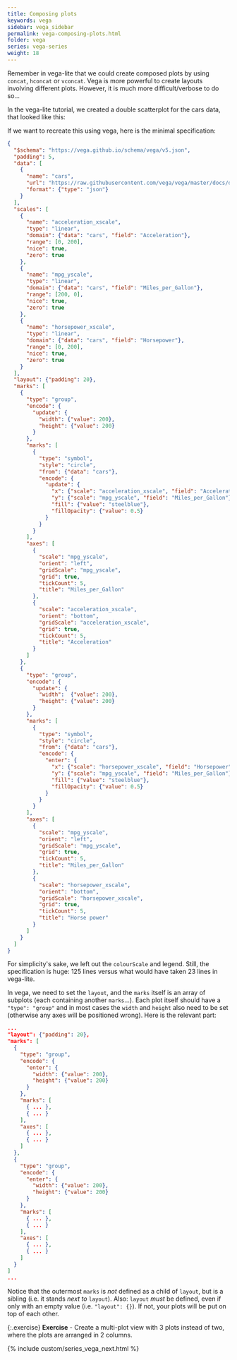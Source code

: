 ```yaml
---
title: Composing plots
keywords: vega
sidebar: vega_sidebar
permalink: vega-composing-plots.html
folder: vega
series: vega-series
weight: 18
---
```

Remember in vega-lite that we could create composed plots by using `concat`, `hconcat` or `vconcat`. Vega is more powerful to create layouts involving different plots. However, it is much more difficult/verbose to do so...

In the vega-lite tutorial, we created a double scatterplot for the cars data, that looked like this:

<div id="vis10"></div>
<script type="text/javascript">
  var yourVlSpec = {
    "$schema": "https://vega.github.io/schema/vega-lite/v4.json",
    "title": "Side-by-side plots",
    "data": {
      "url": "https://raw.githubusercontent.com/vega/vega/master/docs/data/cars.json"
    },
    "transform": [
      { "calculate": "year(datum.Year)", "as": "yearonly" }

    ],
    "concat": [
      {
        "mark": "circle",
        "encoding": {
          "x": {"field": "Acceleration", "type": "quantitative"},
          "y": {"field": "Miles_per_Gallon", "type": "quantitative"},
          "color": {"field": "yearonly", "type": "ordinal"}
        }
      },
      {
        "mark": "circle",
        "encoding": {
          "x": {"field": "Horsepower", "type": "quantitative"},
          "y": {"field": "Miles_per_Gallon", "type": "quantitative"},
          "color": {"field": "yearonly", "type": "ordinal"}
        }
      }
    ]
  };
  vegaEmbed('#vis10', yourVlSpec);
</script>

<!--
<img src="{{ site.baseurl }}/assets/vegalite-sidebyside.png" width="50%" />
-->

If we want to recreate this using vega, here is the minimal specification:

```json
{
  "$schema": "https://vega.github.io/schema/vega/v5.json",
  "padding": 5,
  "data": [
    {
      "name": "cars",
      "url": "https://raw.githubusercontent.com/vega/vega/master/docs/data/cars.json",
      "format": {"type": "json"}
    }
  ],
  "scales": [
    {
      "name": "acceleration_xscale",
      "type": "linear",
      "domain": {"data": "cars", "field": "Acceleration"},
      "range": [0, 200],
      "nice": true,
      "zero": true
    },
    {
      "name": "mpg_yscale",
      "type": "linear",
      "domain": {"data": "cars", "field": "Miles_per_Gallon"},
      "range": [200, 0],
      "nice": true,
      "zero": true
    },
    {
      "name": "horsepower_xscale",
      "type": "linear",
      "domain": {"data": "cars", "field": "Horsepower"},
      "range": [0, 200],
      "nice": true,
      "zero": true
    }
  ],
  "layout": {"padding": 20},
  "marks": [
    {
      "type": "group",
      "encode": {
        "update": {
          "width": {"value": 200},
          "height": {"value": 200}
        }
      },
      "marks": [
        {
          "type": "symbol",
          "style": "circle",
          "from": {"data": "cars"},
          "encode": {
            "update": {
              "x": {"scale": "acceleration_xscale", "field": "Acceleration"},
              "y": {"scale": "mpg_yscale", "field": "Miles_per_Gallon"},
              "fill": {"value": "steelblue"},
              "fillOpacity": {"value": 0.5}
            }
          }
        }
      ],
      "axes": [
        {
          "scale": "mpg_yscale",
          "orient": "left",
          "gridScale": "mpg_yscale",
          "grid": true,
          "tickCount": 5,
          "title": "Miles_per_Gallon"
        },
        {
          "scale": "acceleration_xscale",
          "orient": "bottom",
          "gridScale": "acceleration_xscale",
          "grid": true,
          "tickCount": 5,
          "title": "Acceleration"
        }
      ]
    },
    {
      "type": "group",
      "encode": {
        "update": {
          "width":  {"value": 200},
          "height": {"value": 200}
        }
      },
      "marks": [
        {
          "type": "symbol",
          "style": "circle",
          "from": {"data": "cars"},
          "encode": {
            "enter": {
              "x": {"scale": "horsepower_xscale", "field": "Horsepower"},
              "y": {"scale": "mpg_yscale", "field": "Miles_per_Gallon"},
              "fill": {"value": "steelblue"},
              "fillOpacity": {"value": 0.5}
            }
          }
        }
      ],
      "axes": [
        {
          "scale": "mpg_yscale",
          "orient": "left",
          "gridScale": "mpg_yscale",
          "grid": true,
          "tickCount": 5,
          "title": "Miles_per_Gallon"
        },
        {
          "scale": "horsepower_xscale",
          "orient": "bottom",
          "gridScale": "horsepower_xscale",
          "grid": true,
          "tickCount": 5,
          "title": "Horse power"
        }
      ]
    }
  ]
}
```

For simplicity's sake, we left out the `colourScale` and legend. Still, the specification is huge: 125 lines versus what would have taken 23 lines in vega-lite.

<div id="vis11"></div>
<script type="text/javascript">
  var yourVlSpec = {
    "$schema": "https://vega.github.io/schema/vega/v5.json",
    "padding": 5,
    "data": [
      {
        "name": "cars",
        "url": "https://raw.githubusercontent.com/vega/vega/master/docs/data/cars.json",
        "format": {"type": "json"}
      }
    ],
    "scales": [
      {
        "name": "acceleration_xscale",
        "type": "linear",
        "domain": {"data": "cars", "field": "Acceleration"},
        "range": [0, 200],
        "nice": true,
        "zero": true
      },
      {
        "name": "mpg_yscale",
        "type": "linear",
        "domain": {"data": "cars", "field": "Miles_per_Gallon"},
        "range": [200, 0],
        "nice": true,
        "zero": true
      },
      {
        "name": "horsepower_xscale",
        "type": "linear",
        "domain": {"data": "cars", "field": "Horsepower"},
        "range": [0, 200],
        "nice": true,
        "zero": true
      }
    ],
    "layout": {"padding": 20},
    "marks": [
      {
        "type": "group",
        "encode": {
          "enter": {
            "width": {"value": 200},
            "height": {"value": 200}
          }
        },
        "marks": [
          {
            "type": "symbol",
            "style": "circle",
            "from": {"data": "cars"},
            "encode": {
              "update": {
                "x": {"scale": "acceleration_xscale", "field": "Acceleration"},
                "y": {"scale": "mpg_yscale", "field": "Miles_per_Gallon"},
                "fill": {"value": "steelblue"},
                "fillOpacity": {"value": 0.5}
              }
            }
          }
        ],
        "axes": [
          {
            "scale": "mpg_yscale",
            "orient": "left",
            "gridScale": "mpg_yscale",
            "grid": true,
            "tickCount": 5,
            "title": "Miles_per_Gallon"
          },
          {
            "scale": "acceleration_xscale",
            "orient": "bottom",
            "gridScale": "acceleration_xscale",
            "grid": true,
            "tickCount": 5,
            "title": "Acceleration"
          }
        ]
      },
      {
        "type": "group",
        "encode": {
          "enter": {
            "width":  {"value": 200},
            "height": {"value": 200}
          }
        },
        "marks": [
          {
            "type": "symbol",
            "style": "circle",
            "from": {"data": "cars"},
            "encode": {
              "enter": {
                "x": {"scale": "horsepower_xscale", "field": "Horsepower"},
                "y": {"scale": "mpg_yscale", "field": "Miles_per_Gallon"},
                "fill": {"value": "steelblue"},
                "fillOpacity": {"value": 0.5}
              }
            }
          }
        ],
        "axes": [
          {
            "scale": "mpg_yscale",
            "orient": "left",
            "gridScale": "mpg_yscale",
            "grid": true,
            "tickCount": 5,
            "title": "Miles_per_Gallon"
          },
          {
            "scale": "horsepower_xscale",
            "orient": "bottom",
            "gridScale": "horsepower_xscale",
            "grid": true,
            "tickCount": 5,
            "title": "Horse power"
          }
        ]
      }
    ]
  };
  vegaEmbed('#vis11', yourVlSpec);
</script>

<!--
<img src="{{ site.baseurl }}/assets/vega-sidebyside.png" width="50%" />
-->

In vega, we need to set the `layout`, and the `marks` itself is an array of subplots (each containing another `marks`...). Each plot itself should have a `"type": "group"` and in most cases the `width` and `height` also need to be set (otherwise any axes will be positioned wrong). Here is the relevant part:

```json
...
"layout": {"padding": 20},
"marks": [
  {
    "type": "group",
    "encode": {
      "enter": {
        "width": {"value": 200},
        "height": {"value": 200}
      }
    },
    "marks": [
      { ... },
      { ... }
    ],
    "axes": [
      { ... },
      { ... }      
    ]
  },
  {
    "type": "group",
    "encode": {
      "enter": {
        "width": {"value": 200},
        "height": {"value": 200}
      }
    },
    "marks": [
      { ... },
      { ... }
    ],
    "axes": [
      { ... },
      { ... }      
    ]
  }
]        
...
```

Notice that the outermost `marks` is _not_ defined as a child of `layout`, but is a sibling (i.e. it stands _next to_ `layout`). Also: `layout` _must_ be defined, even if only with an empty value (i.e. `"layout": {}`). If not, your plots will be put on top of each other.

{:.exercise}
**Exercise** - Create a multi-plot view with 3 plots instead of two, where the plots are arranged in 2 columns.

{% include custom/series_vega_next.html %}
